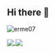 ## Hi there 👋

<p align="left">
    <img
        src="https://komarev.com/ghpvc/?username=erme07&label=Profile%20views&color=0e75b6&style=flat" alt="erme07"
    />
</p>


<a href="https://github.com/DevUsuiSama">
    <img
        align="center"
        src="https://github-readme-stats.vercel.app/api?username=erme07&show_icons=true&include_all_commits=true&line_height=30&count_private=true&theme=transparent&hide=contribs,issues"
    />
    <img
        align="center"
        src="https://github-readme-stats.vercel.app/api/top-langs/?username=erme07&langs_count=6&line_height=34&theme=transparent&layout=compact&hide=papyrus"
    />
</a>
